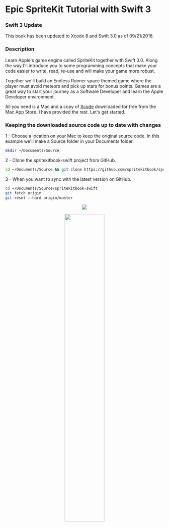 # Epic SpriteKit Tutorial with Swift 3

### Swift 3 Update

This book has been updated to Xcode 8 and Swift 3.0 as of 09/21/2016. 


### Description

Learn Apple's game engine called SpriteKit together with Swift 3.0. Along the way I'll introduce you to some programming concepts that make your code easier to write, read, re-use and will make your game more robust. 

Together we'll build an Endless Runner space themed game where the player must avoid meteors and pick up stars for bonus points. Games are a great way to start your journey as a Software Developer and learn the Apple Developer environment. 

All you need is a Mac and a copy of <a href="https://itunes.apple.com/us/app/xcode/id497799835?mt=12">Xcode</a> downloaded for free from the Mac App Store. I have provided the rest. Let's get started.

### Keeping the downloaded source code up to date with changes
1 - Choose a location on your Mac to keep the original source code. In this example we'll make a Source folder in your Documents folder.
```bash
mkdir ~/Documents/Source
```

2 - Clone the spritekitbook-swift project from GitHub.
```bash
cd ~/Documents/Source && git clone https://github.com/spritekitbook/spritekitbook-swift.git
```

3 - When you want to sync with the latest version on GitHub.
```bash
cd ~/Documents/Source/spritekitbook-swift
git fetch origin
git reset —-hard origin/master
```

<p align="center">
 <a href="https://geo.itunes.apple.com/us/book/epic-spritekit-tutorial-swift/id1080204614?mt=11" target="_blank"><img align="center" src="http://linkmaker.itunes.apple.com/images/badges/en-us/badge_ibooks-lrg.svg"/></a>
</p>

<p align="center">
  <a href="https://itunes.apple.com/us/book/id1080204614"><img src="http://imgur.com/4VUMDeF.jpg" width="50%"></a>
</p>
